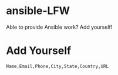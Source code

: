# ansible-LFW
Able to provide Ansible work? Add yourself!

Add Yourself
============


    Name,Email,Phone,City,State,Country,URL
